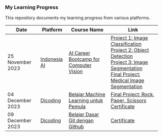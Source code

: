 ### My Learning Progress
This repository documents my learning progress from various platforms.

|Date|Platform|Course Name|Link|
|-|-|-|-|
|25 November 2023|[Indonesia AI](https://aiforindonesia.org)|[AI Career Bootcamp for Computer Vision](https://aiforindonesia.org/bootcamp-computer-vision)|[Project 1: Image Classification](https://github.com/mhihsan/gender-classification)<br>[Project 2: Object Detection](https://github.com/mhihsan/person-detection)<br>[Project 3: Image Segmentation](https://github.com/mhihsan/cityscapes-segmentation)<br>[Final Project: Medical Image Segmentation]()<br>|
|04 December 2023|[Dicoding](www.dicoding.com)|[Belajar Machine Learning untuk Pemula](https://www.dicoding.com/academies/184)|[Final Project: Rock, Paper, Scissors](https://github.com/mhihsan/Dicoding/tree/master/belajar-machine-learning-untuk-pemula/rock-paper-scissors-classification.ipynb)<br>[Certificate](https://www.dicoding.com/certificates/L4PQQMN22PO1)|
|09 December 2023|[Dicoding](www.dicoding.com)|[Belajar Dasar Git dengan Github](https://www.dicoding.com/academies/184)|[Certificate](https://www.dicoding.com/certificates/QLZ941W17P5D)|
